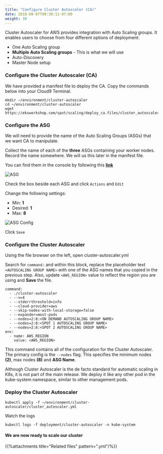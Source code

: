 ```yaml
---
title: "Configure Cluster Autoscaler (CA)"
date: 2018-08-07T08:30:11-07:00
weight: 30
---
```

Cluster Autoscaler for AWS provides integration with Auto Scaling groups. It enables users to choose from four different options of deployment:



* One Auto Scaling group
* **Multiple Auto Scaling groups** - This is what we will use
* Auto-Discovery
* Master Node setup

### Configure the Cluster Autoscaler (CA)
We have provided a manifest file to deploy the CA. Copy the commands below into your Cloud9 Terminal.

```
mkdir ~/environment/cluster-autoscaler
cd ~/environment/cluster-autoscaler
wget https://eksworkshop.com/spot/scaling/deploy_ca.files/cluster_autoscaler.yml
```

### Configure the ASG
We will need to provide the name of the Auto Scaling Groups (ASGs) that we want CA to manipulate. 

Collect the name of each of the **three** ASGs containing your worker nodes. Record the name somewhere. We will us this later in the manifest file.

  You can find them in the console by following this [**link**](https://console.aws.amazon.com/ec2/autoscaling/home?#AutoScalingGroups)

  ![ASG](/images/scaling-asg.png)

Check the box beside each ASG and click `Actions` and `Edit`

Change the following settings:

* Min: **1**
* Desired: **1**
* Max: **8**

![ASG Config](/images/scaling-asg-config.png)

Click `Save`

### Configure the Cluster Autoscaler

Using the file browser on the left, open cluster-autoscaler.yml

Search for `command:` and within this block, replace the placeholder text `<AUTOSCALING GROUP NAME>` with one of the ASG names that you copied in the previous step. Also, update `<AWS_REGION>` value to reflect the region you are using and **Save** the file.

```
command:
  - ./cluster-autoscaler
  - --v=4
  - --stderrthreshold=info
  - --cloud-provider=aws
  - --skip-nodes-with-local-storage=false
  - --expander=most-pods
  - --nodes=2:8:<ON DEMAND AUTOSCALING GROUP NAME>
  - --nodes=2:8:<SPOT 1 AUTOSCALING GROUP NAME>
  - --nodes=2:8:<SPOT 2 AUTOSCALING GROUP NAME>
env:
  - name: AWS_REGION
    value: <AWS_REGION>
```
This command contains all of the configuration for the Cluster Autoscaler. The primary config is the `--nodes` flag. This specifies the minimum nodes **(2)**, max nodes **(8)** and **ASG Name**.

Although Cluster Autoscaler is the de facto standard for automatic scaling in K8s, it is not part of the main release. We deploy it like any other pod in the kube-system namespace, similar to other management pods.

### Deploy the Cluster Autoscaler

```
kubectl apply -f ~/environment/cluster-autoscaler/cluster_autoscaler.yml
```

Watch the logs
```
kubectl logs -f deployment/cluster-autoscaler -n kube-system
```

#### We are now ready to scale our cluster

{{%attachments title="Related files" pattern=".yml"/%}}
